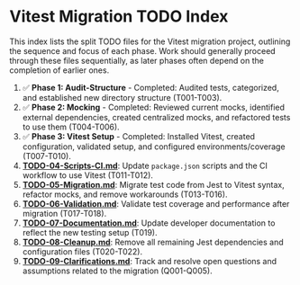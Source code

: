 # Vitest Migration TODO Index

This index lists the split TODO files for the Vitest migration project, outlining the sequence and focus of each phase. Work should generally proceed through these files sequentially, as later phases often depend on the completion of earlier ones.

1.  ✅ **Phase 1: Audit-Structure** - Completed: Audited tests, categorized, and established new directory structure (T001-T003).
2.  ✅ **Phase 2: Mocking** - Completed: Reviewed current mocks, identified external dependencies, created centralized mocks, and refactored tests to use them (T004-T006).
3.  ✅ **Phase 3: Vitest Setup** - Completed: Installed Vitest, created configuration, validated setup, and configured environments/coverage (T007-T010).
4.  **[TODO-04-Scripts-CI.md](./TODO-04-Scripts-CI.md)**: Update `package.json` scripts and the CI workflow to use Vitest (T011-T012).
5.  **[TODO-05-Migration.md](./TODO-05-Migration.md)**: Migrate test code from Jest to Vitest syntax, refactor mocks, and remove workarounds (T013-T016).
6.  **[TODO-06-Validation.md](./TODO-06-Validation.md)**: Validate test coverage and performance after migration (T017-T018).
7.  **[TODO-07-Documentation.md](./TODO-07-Documentation.md)**: Update developer documentation to reflect the new testing setup (T019).
8.  **[TODO-08-Cleanup.md](./TODO-08-Cleanup.md)**: Remove all remaining Jest dependencies and configuration files (T020-T022).
9.  **[TODO-09-Clarifications.md](./TODO-09-Clarifications.md)**: Track and resolve open questions and assumptions related to the migration (Q001-Q005).
